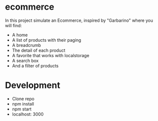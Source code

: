 # ecommerce

In this project simulate an Ecommerce, inspired by "Garbarino" where you will find:
  * A home
  * A list of products with their paging
  * A breadcrumb
  * The detail of each product
  * A favorite that works with localstorage
  * A search box
  * And a filter of products

# Development
* Clone repo
* npm install
* npm start
* localhost: 3000
